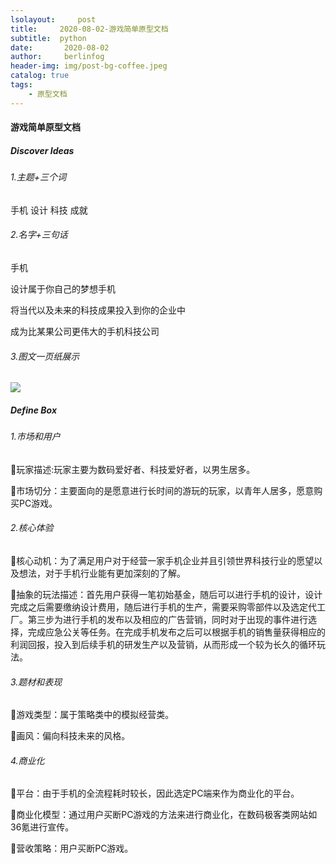```yaml
---
lsolayout:     post
title:     2020-08-02-游戏简单原型文档
subtitle:  python
date:       2020-08-02
author:     berlinfog
header-img: img/post-bg-coffee.jpeg
catalog: true
tags:
    - 原型文档
---
```


#### 游戏简单原型文档



##### Discover Ideas

###### 1.主题+三个词

手机 设计 科技 成就 

###### 2.名字+三句话

手机

设计属于你自己的梦想手机

将当代以及未来的科技成果投入到你的企业中

成为比某果公司更伟大的手机科技公司

###### 3.图文一页纸展示

![](https://ftp.bmp.ovh/imgs/2020/08/e75c2a5d05103576.png)



##### Define Box

###### 1.市场和用户

玩家描述:玩家主要为数码爱好者、科技爱好者，以男生居多。

市场切分：主要面向的是愿意进行长时间的游玩的玩家，以青年人居多，愿意购买PC游戏。

######  2.核心体验

核心动机：为了满足用户对于经营一家手机企业并且引领世界科技行业的愿望以及想法，对于手机行业能有更加深刻的了解。

抽象的玩法描述：首先用户获得一笔初始基金，随后可以进行手机的设计，设计完成之后需要缴纳设计费用，随后进行手机的生产，需要采购零部件以及选定代工厂。第三步为进行手机的发布以及相应的广告营销，同时对于出现的事件进行选择，完成应急公关等任务。在完成手机发布之后可以根据手机的销售量获得相应的利润回报，投入到后续手机的研发生产以及营销，从而形成一个较为长久的循环玩法。

###### 3.题材和表现

游戏类型：属于策略类中的模拟经营类。

画风：偏向科技未来的风格。

###### 4.商业化

平台：由于手机的全流程耗时较长，因此选定PC端来作为商业化的平台。

商业化模型：通过用户买断PC游戏的方法来进行商业化，在数码极客类网站如36氪进行宣传。 

营收策略：用户买断PC游戏。